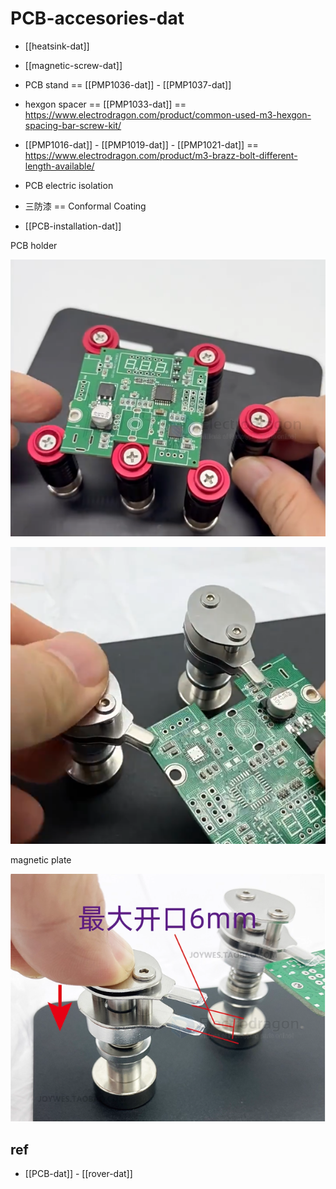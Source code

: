 
# PCB-accesories-dat

- [[heatsink-dat]] 

- [[magnetic-screw-dat]]

- PCB stand == [[PMP1036-dat]] - [[PMP1037-dat]]

- hexgon spacer == [[PMP1033-dat]] == https://www.electrodragon.com/product/common-used-m3-hexgon-spacing-bar-screw-kit/

- [[PMP1016-dat]] - [[PMP1019-dat]] - [[PMP1021-dat]] == https://www.electrodragon.com/product/m3-brazz-bolt-different-length-available/

- PCB electric isolation 

- 三防漆 == Conformal Coating



- [[PCB-installation-dat]]


PCB holder 

![](2025-09-30-10-14-28.png)

![](2025-09-30-10-14-51.png)

magnetic plate 

![](2025-09-30-10-15-40.png)


## ref 

- [[PCB-dat]] - [[rover-dat]]